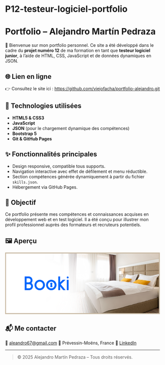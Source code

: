 # P12-testeur-logiciel-portfolio

# Portfolio – Alejandro Martín Pedraza

👋 Bienvenue sur mon portfolio personnel. Ce site a été développé dans le cadre du **projet numéro 12** de ma formation en tant que **testeur logiciel junior**, à l’aide de HTML, CSS, JavaScript et de données dynamiques en JSON.

## 🌐 Lien en ligne

👉 Consultez le site ici : https://github.com/viejofacha/portfolio-alejandro.git

## 📁 Technologies utilisées

- **HTML5 & CSS3**
- **JavaScript**
- **JSON** (pour le chargement dynamique des compétences)
- **Bootstrap 5**
- **Git & GitHub Pages**

## ✨ Fonctionnalités principales

- Design responsive, compatible tous supports.
- Navigation interactive avec effet de défilement et menu réductible.
- Section compétences générée dynamiquement à partir du fichier `skills.json`.
- Hébergement via GitHub Pages.

## 🧠 Objectif

Ce portfolio présente mes compétences et connaissances acquises en développement web et en test logiciel. Il a été conçu pour illustrer mon profil professionnel auprès des formateurs et recruteurs potentiels.

## 🖼️ Aperçu

![Capture du portfolio](./images/image1.png)

## 📬 Me contacter

📧 aleandro67@gmail.com
📍 Prévessin-Moëns, France
🔗 [LinkedIn](https://linkedin.com)

---

> © 2025 Alejandro Martín Pedraza – Tous droits réservés.
